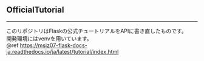 ## OfficialTutorial

---
このリポジトリはFlaskの公式チュートリアルをAPIに書き直したものです。<br/>
開発環境にはvenvを用いています。<br>
@ref https://msiz07-flask-docs-ja.readthedocs.io/ja/latest/tutorial/index.html